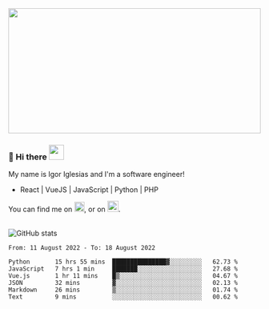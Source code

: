 <img src="https://c.tenor.com/KjVxfRrrncUAAAAd/matrix.gif" width="100%" height="250px">

### 🔭 Hi there <img src="https://raw.githubusercontent.com/MartinHeinz/MartinHeinz/master/wave.gif" width="30px">


My name is Igor Iglesias and I'm a software engineer!
<br>

<ul>
  <li> React | VueJS | JavaScript | Python | PHP </li>
</ul>
You can find me on <a href="https://twitter.com/IgorIglesias5"><img src="https://i.imgur.com/JLLlB5S.png" width="20px"></a>, or on <a href="https://www.linkedin.com/in/igor-iglesias-62478428/"><img src="https://i.imgur.com/PXyIkWx.png" width="22px"></a>.

<br>
<br>

![GitHub stats](https://github-readme-stats.vercel.app/api?username=igoiglesias&show_icons=true&count_private=true&theme=chartreuse-dark&hide_title=true)

<!--START_SECTION:waka-->

```text
From: 11 August 2022 - To: 18 August 2022

Python       15 hrs 55 mins  ███████████████▓░░░░░░░░░   62.73 %
JavaScript   7 hrs 1 min     ███████░░░░░░░░░░░░░░░░░░   27.68 %
Vue.js       1 hr 11 mins    █▒░░░░░░░░░░░░░░░░░░░░░░░   04.67 %
JSON         32 mins         ▓░░░░░░░░░░░░░░░░░░░░░░░░   02.13 %
Markdown     26 mins         ▒░░░░░░░░░░░░░░░░░░░░░░░░   01.74 %
Text         9 mins          ░░░░░░░░░░░░░░░░░░░░░░░░░   00.62 %
```

<!--END_SECTION:waka-->
